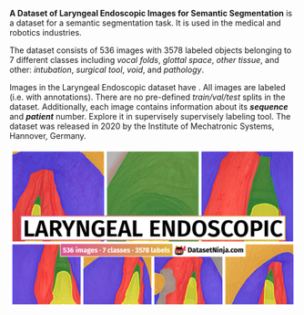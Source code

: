 **A Dataset of Laryngeal Endoscopic Images for Semantic Segmentation** is a dataset for a semantic segmentation task. It is used in the medical and robotics industries. 

The dataset consists of 536 images with 3578 labeled objects belonging to 7 different classes including *vocal folds*, *glottal space*, *other tissue*, and other: *intubation*, *surgical tool*, *void*, and *pathology*.

Images in the Laryngeal Endoscopic dataset have . All images are labeled (i.e. with annotations). There are no pre-defined <i>train/val/test</i> splits in the dataset. Additionally, each image contains information about its ***sequence*** and ***patient*** number. Explore it in supervisely supervisely labeling tool. The dataset was released in 2020 by the Institute of Mechatronic Systems, Hannover, Germany.

<img src="https://github.com/dataset-ninja/vocalfolds/raw/main/visualizations/poster.png">
